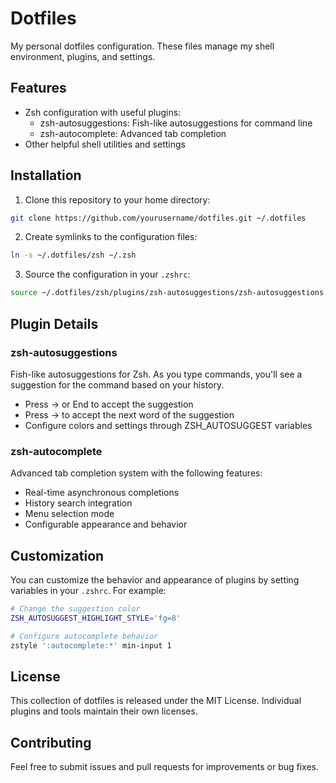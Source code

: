# Dotfiles

My personal dotfiles configuration. These files manage my shell environment, plugins, and settings.

## Features

- Zsh configuration with useful plugins:
  - zsh-autosuggestions: Fish-like autosuggestions for command line
  - zsh-autocomplete: Advanced tab completion
- Other helpful shell utilities and settings

## Installation

1. Clone this repository to your home directory:

```bash
git clone https://github.com/yourusername/dotfiles.git ~/.dotfiles
```

2. Create symlinks to the configuration files:

```bash
ln -s ~/.dotfiles/zsh ~/.zsh
```

3. Source the configuration in your `.zshrc`:

```bash
source ~/.dotfiles/zsh/plugins/zsh-autosuggestions/zsh-autosuggestions.zsh
```

## Plugin Details

### zsh-autosuggestions

Fish-like autosuggestions for Zsh. As you type commands, you'll see a suggestion for the command based on your history.

- Press → or End to accept the suggestion
- Press → to accept the next word of the suggestion
- Configure colors and settings through ZSH_AUTOSUGGEST variables

### zsh-autocomplete

Advanced tab completion system with the following features:

- Real-time asynchronous completions
- History search integration
- Menu selection mode
- Configurable appearance and behavior

## Customization

You can customize the behavior and appearance of plugins by setting variables in your `.zshrc`. For example:

```bash
# Change the suggestion color
ZSH_AUTOSUGGEST_HIGHLIGHT_STYLE='fg=8'

# Configure autocomplete behavior
zstyle ':autocomplete:*' min-input 1
```

## License

This collection of dotfiles is released under the MIT License. Individual plugins and tools maintain their own licenses.

## Contributing

Feel free to submit issues and pull requests for improvements or bug fixes.
